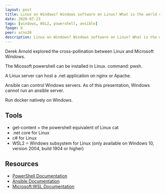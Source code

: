 ```yaml
---
layout: post
title: Linux on Windows? Windows software on Linux? What is the world coming to?
date: 2020-07-23
tags: [windows, WSL2, powershell, ansible]
fpage: b
peer: arno30
description: Linux on Windows? Windows software on Linux? What is the world coming to?
---
```

Derek Arnold explored the cross-pollination between Linux and Microsoft Windows.

The Micosoft powershell can be installed in Linux.  command: pwsh.

A Linux server can host a .net application on nginx or Apache.

Ansible can control Windows servers. As of this presentation, Windows cannot run an ansible server.

Run docker natively on Windows.

## Tools

* get-content = the powershell equivalent of Linux cat
* .net core for Linux
* c# for Linux
* WSL2 = Windows subsystem for Linux (only available on Windows 10, version 2004, build 1904 or higher)


## Resources

* [PowerShell Documentation](https://docs.microsoft.com/powershell)
* [Ansible Documentation](https://docs.ansible.com)
* [Microsoft:WSL Documentation](https://docs.microsoft.com/en-us/windows/wsl/)
